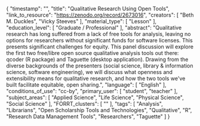 {
    "timestamp": "",
    "title": "Qualitative Research Using Open Tools",
    "link_to_resource": "https://zenodo.org/record/2673016",
    "creators": [
        "Beth M. Duckles",
        "Vicky Steeves"
    ],
    "material_type": [
        "Lesson"
    ],
    "education_level": [
        "Graduate / Professional"
    ],
    "abstract": "Qualitative research has long suffered from a lack of free tools for analysis, leaving no options for researchers without significant funds for software licenses. This presents significant challenges for equity. This panel discussion will explore the first two free/libre open source qualitative analysis tools out there: qcoder (R package) and Taguette (desktop application). Drawing from the diverse backgrounds of the presenters (social science, library & information science, software engineering), we will discuss what openness and extensibility means for qualitative research, and how the two tools we've built facilitate equitable, open sharing.",
    "language": [
        "English"
    ],
    "conditions_of_use": "cc-by",
    "primary_user": [
        "student",
        "teacher"
    ],
    "subject_areas": [
        "Applied Science",
        "Life Science",
        "Physical Science",
        "Social Science"
    ],
    "FORRT_clusters": [
        ""
    ],
    "tags": [
        "Analysis",
        "Librarians",
        "Open Scholarship Tools and Technologies",
        "Qualitative",
        "R",
        "Research Data Management Tools",
        "Researchers",
        "Taguette"
    ]
}